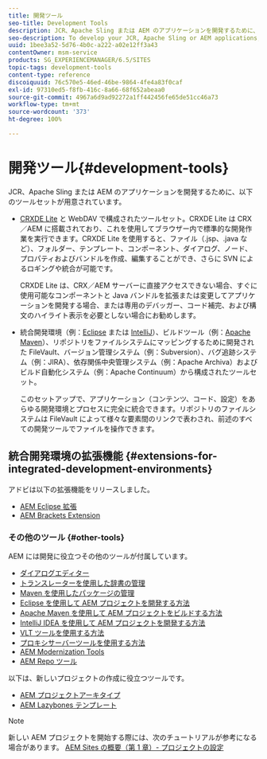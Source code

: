 ```yaml
---
title: 開発ツール
seo-title: Development Tools
description: JCR、Apache Sling または AEM のアプリケーションを開発するために、多くのツールセットが用意されています
seo-description: To develop your JCR, Apache Sling or AEM applications, a number of tool sets are available
uuid: 1bee3a52-5d76-4b0c-a222-a02e12ff3a43
contentOwner: msm-service
products: SG_EXPERIENCEMANAGER/6.5/SITES
topic-tags: development-tools
content-type: reference
discoiquuid: 76c570e5-46ed-46be-9864-4fe4a83f0caf
exl-id: 97310ed5-f8fb-416c-8a66-68f652abeaa0
source-git-commit: 4967a6d9ad92272a1ff442456fe65de51cc46a73
workflow-type: tm+mt
source-wordcount: '373'
ht-degree: 100%

---
```


# 開発ツール{#development-tools}

JCR、Apache Sling または AEM のアプリケーションを開発するために、以下のツールセットが用意されています。

* [CRXDE Lite](/help/sites-developing/developing-with-crxde-lite.md) と WebDAV で構成されたツールセット。CRXDE Lite は CRX／AEM に搭載されており、これを使用してブラウザー内で標準的な開発作業を実行できます。CRXDE Lite を使用すると、ファイル（.jsp、.java など）、フォルダー、テンプレート、コンポーネント、ダイアログ、ノード、プロパティおよびバンドルを作成、編集することができ、さらに SVN によるロギングや統合が可能です。

   CRXDE Lite は、CRX／AEM サーバーに直接アクセスできない場合、すぐに使用可能なコンポーネントと Java バンドルを拡張または変更してアプリケーションを開発する場合、または専用のデバッガー、コード補完、および構文のハイライト表示を必要としない場合にお勧めします。

* 統合開発環境（例：[Eclipse](/help/sites-developing/howto-projects-eclipse.md) または [IntelliJ](/help/sites-developing/ht-intellij.md)）、ビルドツール（例：[Apache Maven](/help/sites-developing/ht-projects-maven.md)）、リポジトリをファイルシステムにマッピングするために開発された FileVault、バージョン管理システム（例：Subversion）、バグ追跡システム（例：JIRA）、依存関係中央管理システム（例：Apache Archiva）およびビルド自動化システム（例：Apache Continuum）から構成されたツールセット。

   このセットアップで、アプリケーション（コンテンツ、コード、設定）をあらゆる開発環境とプロセスに完全に統合できます。リポジトリのファイルシステムは FileVault によって様々な要素間のリンクで表わされ、前述のすべての開発ツールでファイルを操作できます。

## 統合開発環境の拡張機能 {#extensions-for-integrated-development-environments}

アドビは以下の拡張機能をリリースしました。

* [AEM Eclipse 拡張](/help/sites-developing/aem-eclipse.md)
* [AEM Brackets Extension](/help/sites-developing/aem-brackets.md)

### その他のツール {#other-tools}

AEM には開発に役立つその他のツールが付属しています。

* [ダイアログエディター](/help/sites-developing/dialog-editor.md)
* [トランスレーターを使用した辞書の管理](/help/sites-developing/i18n-translator.md)
* [Maven を使用したパッケージの管理](/help/sites-developing/vlt-mavenplugin.md)
* [Eclipse を使用して AEM プロジェクトを開発する方法](/help/sites-developing/howto-projects-eclipse.md)
* [Apache Maven を使用して AEM プロジェクトをビルドする方法](/help/sites-developing/ht-projects-maven.md)
* [IntelliJ IDEA を使用して AEM プロジェクトを開発する方法](/help/sites-developing/ht-intellij.md)
* [VLT ツールを使用する方法](/help/sites-developing/ht-vlttool.md)
* [プロキシサーバーツールを使用する方法](/help/sites-developing/ht-proxy-server.md)
* [AEM Modernization Tools](/help/sites-developing/modernization-tools.md)
* [AEM Repo ツール](/help/sites-developing/aem-repo-tool.md)

以下は、新しいプロジェクトの作成に役立つツールです。

* [AEM プロジェクトアーキタイプ](https://github.com/Adobe-Marketing-Cloud/aem-project-archetype)
* [AEM Lazybones テンプレート](https://github.com/Adobe-Consulting-Services/lazybones-aem-templates)

>[!NOTE]
>
>新しい AEM プロジェクトを開始する際には、次のチュートリアルが参考になる場合があります。
>[AEM Sites の概要（第 1 章）- プロジェクトの設定](https://helpx.adobe.com/experience-manager/kt/sites/using/getting-started-wknd-tutorial-develop/part1.html)
